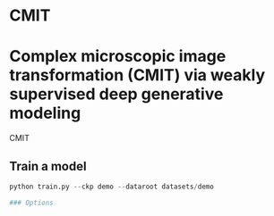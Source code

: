 # CMIT
# Complex microscopic image transformation (CMIT) via weakly supervised deep generative modeling
CMIT

##  Train a model
```python
python train.py --ckp demo --dataroot datasets/demo

### Options
